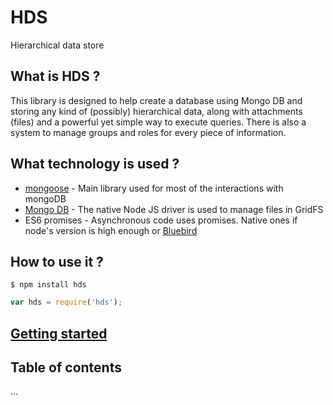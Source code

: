 
# HDS

Hierarchical data store

## What is HDS ?

This library is designed to help create a database using Mongo DB and storing any kind of (possibly) hierarchical data,
along with attachments (files) and a powerful yet simple way to execute queries.
There is also a system to manage groups and roles for every piece of information.

## What technology is used ?

* [mongoose](http://mongoosejs.com/) - Main library used for most of the interactions with mongoDB
* [Mongo DB](https://github.com/mongodb/node-mongodb-native/) - The native Node JS driver is used to manage files in GridFS
* ES6 promises - Asynchronous code uses promises. Native ones if node's version is high enough or [Bluebird](https://github.com/petkaantonov/bluebird/)

## How to use it ?

`$ npm install hds`

```js
var hds = require('hds');
```

## [Getting started](guide.md)

## Table of contents
...
